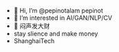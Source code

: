 - 👋 Hi, I’m @pepinotalam pepinot
- 👀 I’m interested in AI/GAN/NLP/CV
- 🌱 闷声发大财
- stay slience and make money
- ShanghaiTech

<!---
pepinotalam/pepinotalam is a ✨ special ✨ repository because its `README.md` (this file) appears on your GitHub profile.
You can click the Preview link to take a look at your changes.
--->
